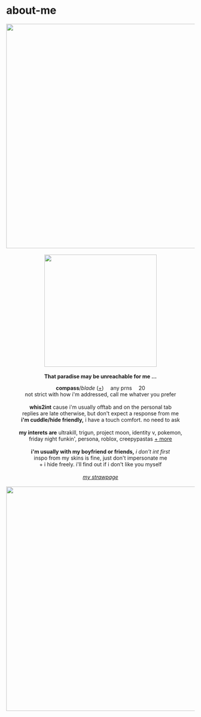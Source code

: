 # about-me
<p align="center">
  <img src="https://64.media.tumblr.com/db126370ac19a6688bef7c2df6b694e0/00c4dd40e87344b7-0d/s1280x1920/6a866a9e99bf5a53a83e6cc4886d01b4134ffe9d.pnj" width="600px">
  <br><br> <img src="https://64.media.tumblr.com/748917c76767bdc8f895a30d2414b66f/d1a06255eb234e7d-c8/s500x750/ae5baffb0efa6edad68aeee2b485b1926b282c61.pnj" width="300px">
  <br><br> <b>That paradise may be unreachable for me ...</b>
  </p>
<p align="center">
  <b>compass</b>/<i>blade</i> (<a href="https://en.pronouns.page/@eternality">+</a>) <img src="https://64.media.tumblr.com/d563e0636285b3919ed8b477d9bbdcac/9a5e59d4a20102aa-6d/s75x75_c1/a514a5c93521064070370e2d5e814740c469827f.gif" width="10px"> any prns <img src="https://64.media.tumblr.com/d563e0636285b3919ed8b477d9bbdcac/9a5e59d4a20102aa-6d/s75x75_c1/a514a5c93521064070370e2d5e814740c469827f.gif" width="10px"> 20
  <br>not strict with how i'm addressed, call me whatver you prefer
  <br><br>
<b>whis2int</b> cause i'm usually offtab and on the personal tab
<br>replies are late otherwise, but don't expect a response from me
<br><b>i'm cuddle/hide friendly,</b> i have a touch comfort. no need to ask
<br><br>
<b>my interets are</b>
ultrakill, trigun, project moon, identity v, pokemon,
<br>friday night funkin', persona, roblox, creepypastas <a href="https://rentry.co/memriesofyou">+ more</a>
<br><br><b>i'm usually with my boyfriend or friends,</b> <i>i don't int first</i>
  <br> inspo from my skins is fine, just don't impersonate me
<br>+ i hide freely. i'll find out if i don't like you myself
<br><br><i><a href="https://skatepark.straw.page/">my strawpage</a></i>
<br>
<br> <img src="https://64.media.tumblr.com/75c7abb77b2bc5439b7ad6cde4bcdb9e/00c4dd40e87344b7-57/s1280x1920/6f9276c67bf97d3bf77f198835edccf508c9b783.pnj" width="600px">
</p>
